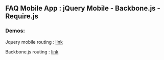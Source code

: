 ## FAQ Mobile App : jQuery Mobile - Backbone.js - Require.js

### Demos:

Jquery mobile routing : [link](http://tdurand.github.com/faq-app-client-mobile-comparison/jquery-mobile-router/)

Backbone.js routing : [link](http://tdurand.github.com/faq-app-client-mobile-comparison/backbone-routing/)